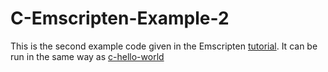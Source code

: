 # C-Emscripten-Example-2
This is the second example code given in the Emscripten [tutorial](https://emscripten.org/docs/getting_started/Tutorial.html). It can be run in the same way as [c-hello-world](../c-hello-world/)

